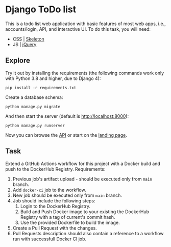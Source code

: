 # Django ToDo list

This is a todo list web application with basic features of most web apps, i.e., accounts/login, API, and interactive UI. To do this task, you will need:

- CSS | [Skeleton](http://getskeleton.com/)
- JS  | [jQuery](https://jquery.com/)

## Explore

Try it out by installing the requirements (the following commands work only with Python 3.8 and higher, due to Django 4):

```
pip install -r requirements.txt
```

Create a database schema:

```
python manage.py migrate
```

And then start the server (default is <http://localhost:8000>):

```
python manage.py runserver
```

Now you can browse the [API](http://localhost:8000/api/) or start on the [landing page](http://localhost:8000/).

## Task

Extend a GitHub Actions workflow for this project with a Docker build and push to the DockerHub Registry.
Requirements:

1. Previous job's artifact upload - should be executed only from `main` branch.
2. Add `docker-ci` job to the workflow.
3. New job should be executed only from `main` branch.
4. Job should include the following steps:
    1. Login to the DockerHub Registry.
    1. Build and Push Docker image to your existing the DockerHub Registry with a tag of current's commit hash.
    1. Use the provided Dockerfile to build the image.
5. Create a Pull Request with the changes.
6. Pull Requests description should also contain a reference to a workflow run with successfull Docker CI job.
